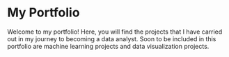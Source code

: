 # My Portfolio

Welcome to my portfolio! Here, you will find the projects that I have carried out in my journey to becoming a data analyst. Soon to be included in this portfolio are machine learning projects and data visualization projects.
